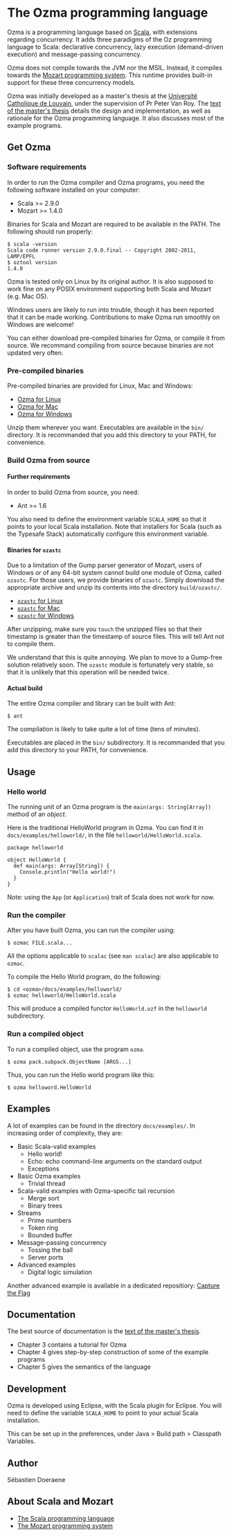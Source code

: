 The Ozma programming language
=============================

Ozma is a programming language based on [Scala](http://www.scala-lang.org/),
with extensions regarding concurrency. It adds three paradigms of the Oz
programming language to Scala: declarative concurrency, lazy execution
(demand-driven execution) and message-passing concurrency.

Ozma does not compile towards the JVM nor the MSIL. Instead, it compiles towards
the [Mozart programming system](http://www.mozart-oz.org/). This runtime
provides built-in support for these three concurrency models.

Ozma was initially developed as a master's thesis at the [Université Catholique de
Louvain](http://www.uclouvain.be/), under the supervision of Pr Peter Van Roy.
The [text of the master's
thesis](http://www.info.ucl.ac.be/~pvr/MemoireSebastienDoeraene.pdf) details the
design and implementation, as well as rationale for the Ozma programming
language. It also discusses most of the example programs.


Get Ozma
--------

### Software requirements

In order to run the Ozma compiler and Ozma programs, you need the following
software installed on your computer:

*   Scala >= 2.9.0
*   Mozart >= 1.4.0

Binaries for Scala and Mozart are required to be available in the PATH. The
following should run properly:

    $ scala -version
    Scala code runner version 2.9.0.final -- Copyright 2002-2011, LAMP/EPFL
    $ oztool version
    1.4.0

Ozma is tested only on Linux by its original author. It is also supposed to work
fine on any POSIX environment supporting both Scala and Mozart (e.g. Mac OS).

Windows users are likely to run into trouble, though it has been reported that
it can be made working. Contributions to make Ozma run smoothly on Windows are
welcome!

You can either download pre-compiled binaries for Ozma, or compile it from
source. We recommand compiling from source because binaries are not updated very
often.

### Pre-compiled binaries

Pre-compiled binaries are provided for Linux, Mac and Windows:

*   [Ozma for Linux](http://ks365195.kimsufi.com/~ozma/download/ozma-complete-linux.tgz)
*   [Ozma for Mac](http://ks365195.kimsufi.com/~ozma/download/ozma-complete-darwin.tgz)
*   [Ozma for Windows](http://ks365195.kimsufi.com/~ozma/download/ozma-complete-windows.zip)

Unzip them wherever you want. Executables are available in the `bin/` directory.
It is recommanded that you add this directory to your PATH, for convenience.

### Build Ozma from source

#### Further requirements

In order to build Ozma from source, you need:

*   Ant >= 1.6

You also need to define the environment variable `SCALA_HOME` so that it points
to your local Scala installation. Note that installers for Scala (such as the
Typesafe Stack) automatically configure this environment variable.

#### Binaries for `ozastc`

Due to a limitation of the Gump parser generator of Mozart, users of Windows or
of any 64-bit system cannot build one module of Ozma, called `ozastc`. For those
users, we provide binaries of `ozastc`. Simply download the appropriate archive
and unzip its contents into the directory `build/ozastc/`.

*   [`ozastc` for Linux](http://ks365195.kimsufi.com/~ozma/download/ozma-build-ozastc-linux.tgz)
*   [`ozastc` for Mac](http://ks365195.kimsufi.com/~ozma/download/ozma-build-ozastc-darwin.tgz)
*   [`ozastc` for Windows](http://ks365195.kimsufi.com/~ozma/download/ozma-build-ozastc-windows.zip)

After unzipping, make sure you `touch` the unzipped files so that their
timestamp is greater than the timestamp of source files. This will tell Ant not
to compile them.

We understand that this is quite annoying. We plan to move to a Gump-free
solution relatively soon. The `ozastc` module is fortunately very stable, so
that it is unlikely that this operation will be needed twice.

#### Actual build

The entire Ozma compiler and library can be built with Ant:

    $ ant

The compilation is likely to take quite a lot of time (tens of minutes).

Executables are placed in the `bin/` subdirectory. It is recommanded that you
add this directory to your PATH, for convenience.


Usage
-----

### Hello world

The running unit of an Ozma program is the `main(args: String[Array])` method of
an _object_.

Here is the traditional HelloWorld program in Ozma. You can find it in
`docs/examples/helloworld/`, in the file `helloworld/HelloWorld.scala`.

    package helloworld

    object HelloWorld {
      def main(args: Array[String]) {
        Console.println("Hello world!")
      }
    }

Note: using the `App` (or `Application`) trait of Scala does not work for now.

### Run the compiler

After you have built Ozma, you can run the compiler using:

    $ ozmac FILE.scala...

All the options applicable to `scalac` (see `man scalac`) are also applicable to
`ozmac`.

To compile the Hello World program, do the following:

    $ cd <ozma>/docs/examples/helloworld/
    $ ozmac helloworld/HelloWorld.scala

This will produce a compiled functor `HelloWorld.ozf` in the `helloworld`
subdirectory.

### Run a compiled object

To run a compiled object, use the program `ozma`.

    $ ozma pack.subpack.ObjectName [ARGS...]

Thus, you can run the Hello world program like this:

    $ ozma helloword.HelloWorld


Examples
--------

A lot of examples can be found in the directory `docs/examples/`. In increasing
order of complexity, they are:

*   Basic Scala-valid examples
    *   Hello world!
    *   Echo: echo command-line arguments on the standard output
    *   Exceptions
*   Basic Ozma examples
    *   Trivial thread
*   Scala-valid examples with Ozma-specific tail recursion
    *   Merge sort
    *   Binary trees
*   Streams
    *   Prime numbers
    *   Token ring
    *   Bounded buffer
*   Message-passing concurrency
    *   Tossing the ball
    *   Server ports
*   Advanced examples
    *   Digital logic simulation

Another advanced example is available in a dedicated repositiory:
[Capture the Flag](https://github.com/sjrd/capture-the-flag)


Documentation
-------------

The best source of documentation is the [text of the master's
thesis](http://www.info.ucl.ac.be/~pvr/MemoireSebastienDoeraene.pdf).

*   Chapter 3 contains a tutorial for Ozma
*   Chapter 4 gives step-by-step construction of some of the example programs
*   Chapter 5 gives the semantics of the language


Development
-----------

Ozma is developed using Eclipse, with the Scala plugin for Eclipse. You will
need to define the variable `SCALA_HOME` to point to your actual Scala
installation.

This can be set up in the preferences, under Java > Build path > Classpath
Variables.


Author
------

Sébastien Doeraene


About Scala and Mozart
----------------------

*   [The Scala programming language](http://www.scala-lang.org/)
*   [The Mozart programming system](http://www.mozart-oz.org/)
